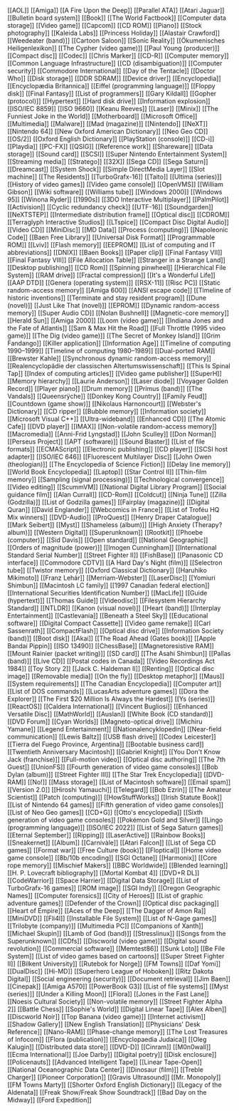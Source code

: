 [[AOL]]
[[Amiga]]
[[A Fire Upon the Deep]]
[[Parallel ATA]]
[[Atari Jaguar]]
[[Bulletin board system]]
[[Book]]
[[The World Factbook]]
[[Computer data storage]]
[[Video game]]
[[Capcom]]
[[CD ROM]]
[[Piano]]
[[Stock photography]]
[[Kaleida Labs]]
[[Princess Holiday]]
[[Alastair Crawford]]
[[Weedeater (band)]]
[[Cartoon Saloon]]
[[Sonic Reality]]
[[Ökumenisches Heiligenlexikon]]
[[The Cypher (video game)]]
[[Paul Young (producer)]]
[[Compact disc]]
[[Codec]]
[[Chris Marker]]
[[CD-R]]
[[Computer memory]]
[[Common Language Infrastructure]]
[[CD (disambiguation)]]
[[Computer security]]
[[Commodore International]]
[[Day of the Tentacle]]
[[Doctor Who]]
[[Disk storage]]
[[DDR SDRAM]]
[[Device driver]]
[[Encyclopedia]]
[[Encyclopædia Britannica]]
[[Eiffel (programming language)]]
[[Floppy disk]]
[[Final Fantasy]]
[[List of programmers]]
[[Gary Kildall]]
[[Gopher (protocol)]]
[[Hypertext]]
[[Hard disk drive]]
[[Information explosion]]
[[ISO/IEC 8859]]
[[ISO 9660]]
[[Keanu Reeves]]
[[Laser]]
[[Minix]]
[[The Funniest Joke in the World]]
[[Motherboard]]
[[Microsoft Office]]
[[Multimedia]]
[[Malware]]
[[Mad (magazine)]]
[[Nintendo]]
[[NeXT]]
[[Nintendo 64]]
[[New Oxford American Dictionary]]
[[Neo Geo CD]]
[[OS/2]]
[[Oxford English Dictionary]]
[[PlayStation (console)]]
[[CD-i]]
[[Playdia]]
[[PC-FX]]
[[QSIG]]
[[Reference work]]
[[Shareware]]
[[Data storage]]
[[Sound card]]
[[SCSI]]
[[Super Nintendo Entertainment System]]
[[Streaming media]]
[[Stratego]]
[[32X]]
[[Sega CD]]
[[Sega Saturn]]
[[Dreamcast]]
[[System Shock]]
[[Simple DirectMedia Layer]]
[[Slot machine]]
[[The Residents]]
[[TurboGrafx-16]]
[[Taito]]
[[Ultima (series)]]
[[History of video games]]
[[Video game console]]
[[OpenVMS]]
[[William Gibson]]
[[Wiki software]]
[[Williams tube]]
[[Windows 2000]]
[[Windows 95]]
[[Winona Ryder]]
[[1990s]]
[[3DO Interactive Multiplayer]]
[[PalmPilot]]
[[Activision]]
[[Cyclic redundancy check]]
[[UTF-16]]
[[Soundgarden]]
[[NeXTSTEP]]
[[Intermediate distribution frame]]
[[Optical disc]]
[[CDROM]]
[[Terraglyph Interactive Studios]]
[[LTspice]]
[[Compact Disc Digital Audio]]
[[Video CD]]
[[MiniDisc]]
[[MD Data]]
[[Process (computing)]]
[[Napoleonic Code]]
[[Baen Free Library]]
[[Universal Disk Format]]
[[Programmable ROM]]
[[Lviv]]
[[Flash memory]]
[[EEPROM]]
[[List of computing and IT abbreviations]]
[[DNIX]]
[[Baen Books]]
[[Paper clip]]
[[Final Fantasy VII]]
[[Final Fantasy VIII]]
[[File Allocation Table]]
[[Stranger in a Strange Land]]
[[Desktop publishing]]
[[CD Rom]]
[[Spinning pinwheel]]
[[Hierarchical File System]]
[[RAM drive]]
[[Fractal compression]]
[[It's a Wonderful Life]]
[[AAP DTD]]
[[Genera (operating system)]]
[[RSX-11]]
[[Risc PC]]
[[Static random-access memory]]
[[Amiga 600]]
[[ANSI escape code]]
[[Timeline of historic inventions]]
[[Terminate and stay resident program]]
[[Dune (novel)]]
[[Just Like That (novel)]]
[[EPROM]]
[[Dynamic random-access memory]]
[[Super Audio CD]]
[[Nolan Bushnell]]
[[Magnetic-core memory]]
[[Herald Sun]]
[[Amiga 2000]]
[[Loom (video game)]]
[[Indiana Jones and the Fate of Atlantis]]
[[Sam & Max Hit the Road]]
[[Full Throttle (1995 video game)]]
[[The Dig (video game)]]
[[The Secret of Monkey Island]]
[[Grim Fandango]]
[[Killer application]]
[[Information Age]]
[[Timeline of computing 1990–1999]]
[[Timeline of computing 1980–1989]]
[[Dual-ported RAM]]
[[Brewster Kahle]]
[[Synchronous dynamic random-access memory]]
[[Realencyclopädie der classischen Altertumswissenschaft]]
[[This Is Spinal Tap]]
[[Index of computing articles]]
[[Video game publisher]]
[[SuperH]]
[[Memory hierarchy]]
[[Laurie Anderson]]
[[Laser diode]]
[[Voyager Golden Record]]
[[Player piano]]
[[Drum memory]]
[[Primus (band)]]
[[The Vandals]]
[[Queensrÿche]]
[[Donkey Kong Country]]
[[Family Feud]]
[[Countdown (game show)]]
[[Nikolaus Harnoncourt]]
[[Webster's Dictionary]]
[[CD ripper]]
[[Bubble memory]]
[[Information society]]
[[Microsoft Visual C++]]
[[Ultra-wideband]]
[[Enhanced CD]]
[[The Atomic Cafe]]
[[DVD player]]
[[IMAX]]
[[Non-volatile random-access memory]]
[[Macromedia]]
[[Anni-Frid Lyngstad]]
[[John Sculley]]
[[Don Norman]]
[[Perseus Project]]
[[APT (software)]]
[[Sound Blaster]]
[[List of file formats]]
[[ECMAScript]]
[[Electronic publishing]]
[[CD player]]
[[SCSI host adapter]]
[[ISO/IEC 646]]
[[Fluorescent Multilayer Disc]]
[[John Owen (theologian)]]
[[The Encyclopedia of Science Fiction]]
[[Delay line memory]]
[[World Book Encyclopedia]]
[[Laptop]]
[[Star Control II]]
[[Thin-film memory]]
[[Sampling (signal processing)]]
[[Technological convergence]]
[[Video editing]]
[[ScummVM]]
[[National Digital Library Program]]
[[Social guidance film]]
[[Alan Currall]]
[[CD-Rom]]
[[Coldcut]]
[[Ninja Tune]]
[[Zilla (Godzilla)]]
[[List of Godzilla games]]
[[Fairplay (magazine)]]
[[Digital Quran]]
[[David Englander]]
[[Webcomics in France]]
[[List of Troféu HQ Mix winners]]
[[DVD-Audio]]
[[ProQuest]]
[[Henry Draper Catalogue]]
[[Mark Seibert]]
[[Myst]]
[[Shameless (album)]]
[[High Anxiety (Therapy? album)]]
[[Western Digital]]
[[Superunknown]]
[[Rootkit]]
[[Phoebe (computer)]]
[[Sid Davis]]
[[Open standard]]
[[National Geographic]]
[[Orders of magnitude (power)]]
[[Imogen Cunningham]]
[[International Standard Serial Number]]
[[Street Fighter II]]
[[FishBase]]
[[Panasonic CD interface]]
[[Commodore CDTV]]
[[A Hard Day's Night (film)]]
[[Selectron tube]]
[[Twistor memory]]
[[Oxford Classical Dictionary]]
[[Haruhiko Mikimoto]]
[[Franz Lehár]]
[[Merriam-Webster]]
[[LaserDisc]]
[[Yomiuri Shimbun]]
[[Macintosh LC family]]
[[1997 Canadian federal election]]
[[International Securities Identification Number]]
[[MacLife]]
[[Guide (hypertext)]]
[[Thomas Guide]]
[[Videodisc]]
[[Filesystem Hierarchy Standard]]
[[NTLDR]]
[[Kanon (visual novel)]]
[[Heart (band)]]
[[Interplay Entertainment]]
[[Castlevania]]
[[Beneath a Steel Sky]]
[[Educational software]]
[[Digital Compact Cassette]]
[[Video game remake]]
[[Carl Sassenrath]]
[[CompactFlash]]
[[Optical disc drive]]
[[Information Society (band)]]
[[Boot disk]]
[[Akai]]
[[The Road Ahead (Gates book)]]
[[Apple Bandai Pippin]]
[[ISO 13490]]
[[ChessBase]]
[[Magnetoresistive RAM]]
[[Mount Rainier (packet writing)]]
[[SD card]]
[[The Asahi Shimbun]]
[[Pallas (band)]]
[[Live CD]]
[[Postal codes in Canada]]
[[Video Recordings Act 1984]]
[[Toy Story 2]]
[[Jack C. Haldeman II]]
[[Renting]]
[[Optical disc image]]
[[Removable media]]
[[On the fly]]
[[Desktop metaphor]]
[[Maus]]
[[System requirements]]
[[The Canadian Encyclopedia]]
[[Computer art]]
[[List of DOS commands]]
[[LucasArts adventure games]]
[[Dora the Explorer]]
[[The First $20 Million Is Always the Hardest]]
[[Ys (series)]]
[[ReactOS]]
[[Caldera International]]
[[Vincent Bugliosi]]
[[Enhanced Versatile Disc]]
[[MathWorld]]
[[Auslan]]
[[White Book (CD standard)]]
[[DVD Forum]]
[[Cyan Worlds]]
[[Magneto-optical drive]]
[[Michiru Yamane]]
[[Legend Entertainment]]
[[Nationalencyklopedin]]
[[Near-field communication]]
[[Lewis Baltz]]
[[USB flash drive]]
[[Codex Leicester]]
[[Tierra del Fuego Province, Argentina]]
[[Bootable business card]]
[[Twentieth Anniversary Macintosh]]
[[Gabriel Knight]]
[[You Don't Know Jack (franchise)]]
[[Full-motion video]]
[[Optical disc authoring]]
[[The 7th Guest]]
[[UnionFS]]
[[Fourth generation of video game consoles]]
[[Bob Dylan (album)]]
[[Street Fighter III]]
[[The Star Trek Encyclopedia]]
[[DVD-RAM]]
[[No!]]
[[Mass storage]]
[[List of Macintosh software]]
[[Email spam]]
[[Version 2.0]]
[[Hiroshi Yamauchi]]
[[Telegard]]
[[Bob Ezrin]]
[[The Amateur Scientist]]
[[Patch (computing)]]
[[HowStuffWorks]]
[[Irish Statute Book]]
[[List of Nintendo 64 games]]
[[Fifth generation of video game consoles]]
[[List of Neo Geo games]]
[[CD+G]]
[[Otto's encyclopedia]]
[[Sixth generation of video game consoles]]
[[Pokémon Gold and Silver]]
[[Lingo (programming language)]]
[[ISO/IEC 2022]]
[[List of Sega Saturn games]]
[[Eternal September]]
[[Ripping]]
[[LaserActive]]
[[Rainbow Books]]
[[Sneakernet]]
[[Album]]
[[Carnivàle]]
[[Atari Falcon]]
[[List of Sega CD games]]
[[Format war]]
[[Free Culture (book)]]
[[Floptical]]
[[Home video game console]]
[[8b/10b encoding]]
[[SGI Octane]]
[[Harmonix]]
[[Core rope memory]]
[[Mischief Makers]]
[[BBC Worldwide]]
[[Blended learning]]
[[H. P. Lovecraft bibliography]]
[[Mortal Kombat 4]]
[[DVD+R DL]]
[[CodeWarrior]]
[[Space Harrier]]
[[Digital Data Storage]]
[[List of TurboGrafx-16 games]]
[[ROM image]]
[[SGI Indy]]
[[Oregon Geographic Names]]
[[Computer forensics]]
[[City of Heroes]]
[[List of graphic adventure games]]
[[Defender of the Crown]]
[[Optical disc packaging]]
[[Heart of Empire]]
[[Aces of the Deep]]
[[The Dagger of Amon Ra]]
[[MiniDVD]]
[[Fli4l]]
[[Installable File System]]
[[List of N-Gage games]]
[[Trilobyte (company)]]
[[Multimedia PC]]
[[Companions of Xanth]]
[[Michael Skupin]]
[[Lamb of God (band)]]
[[Stresslinux]]
[[Songs from the Superunknown]]
[[CDfs]]
[[Discworld (video game)]]
[[Digital sound revolution]]
[[Commercial software]]
[[Memtest86]]
[[Sunk Loto]]
[[Be File System]]
[[List of video games based on cartoons]]
[[Super Street Fighter II]]
[[Bilkent University]]
[[Rutebok for Norge]]
[[FM Towns]]
[[Daf Yomi]]
[[DualDisc]]
[[Hi-MD]]
[[Superhero League of Hoboken]]
[[Ritz Dakota Digital]]
[[Social engineering (security)]]
[[Document retrieval]]
[[Jim Baen]]
[[Cinepak]]
[[Amiga A570]]
[[PowerBook G3]]
[[List of file systems]]
[[Myst (series)]]
[[Under a Killing Moon]]
[[Flora]]
[[Jones in the Fast Lane]]
[[Noesis Cultural Society]]
[[Non-volatile memory]]
[[Street Fighter Alpha 2]]
[[Battle Chess]]
[[Sophie's World]]
[[Digital Linear Tape]]
[[Alex Alben]]
[[Discworld Noir]]
[[Top Banana (video game)]]
[[Internet activism]]
[[Shadow Gallery]]
[[New English Translation]]
[[Physicians' Desk Reference]]
[[Nano-RAM]]
[[Phase-change memory]]
[[The Lost Treasures of Infocom]]
[[Flora (publication)]]
[[Encyclopaedia Judaica]]
[[Oleg Kalugin]]
[[Distributed data store]]
[[DVD-D]]
[[Cinram]]
[[M0n0wall]]
[[Ecma International]]
[[Joe Darby]]
[[Digital poetry]]
[[Disk enclosure]]
[[Policenauts]]
[[Advanced Intelligent Tape]]
[[Linear Tape-Open]]
[[National Oceanographic Data Center]]
[[Dinosaur (film)]]
[[Treble Charger]]
[[Pioneer Corporation]]
[[Gravis Ultrasound]]
[[Mr. Monopoly]]
[[FM Towns Marty]]
[[Shorter Oxford English Dictionary]]
[[Legacy of the Aldenata]]
[[Freak Show/Freak Show Soundtrack]]
[[Bad Day on the Midway]]
[[Ford Expedition]]
